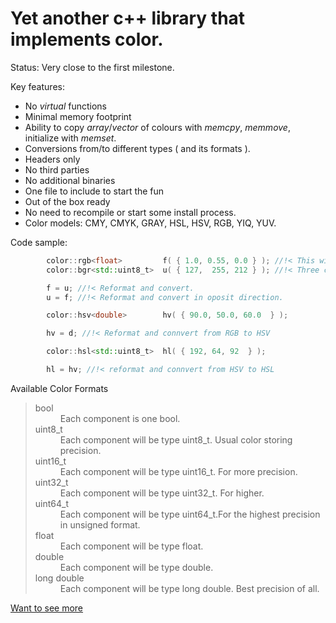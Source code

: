 # Yet another c++ library that implements color.
Status: Very close to the first milestone.

Key features:
- No _virtual_ functions
- Minimal memory footprint
- Ability to copy _array_/_vector_ of colours with _memcpy_, _memmove_, initialize with _memset_.
- Conversions from/to different types ( and its formats ).
- Headers only
- No third parties
- No additional binaries
- One file to include to start the fun
- Out of the box ready
 - No need to recompile or start some install process.
- Color models: CMY, CMYK, GRAY, HSL, HSV, RGB, YIQ, YUV.

Code sample:
```c++
        color::rgb<float>         f( { 1.0, 0.55, 0.0 } ); //!< This will pack ONLY three consecutive floats in memory
        color::bgr<std::uint8_t>  u( { 127,  255, 212 } ); //!< Three consecutive std::uint8_t. In order: blue, green and red.

        f = u; //!< Reformat and convert.
        u = f; //!< Reformat and convert in oposit direction.

        color::hsv<double>        hv( { 90.0, 50.0, 60.0  } );

        hv = d; //!< Reformat and connvert from RGB to HSV

        color::hsl<std::uint8_t>  hl( { 192, 64, 92  } );

        hl = hv; //!< reformat and connvert from HSV to HSL
```

Available Color Formats
> <dl>
> <dt>bool</dt>
>     <dd> Each component is one bool.</dd>
> <dt>uint8_t</dt>
>     <dd> Each component will be type uint8_t. Usual color storing precision.</dd>
> <dt>uint16_t</dt>
>     <dd> Each component will be type uint16_t. For more precision.</dd>
> <dt>uint32_t</dt>
>     <dd> Each component will be type uint32_t. For higher.</dd>
> <dt>uint64_t</dt>
>     <dd> Each component will be type uint64_t.For the highest precision in unsigned format.</dd>
> <dt>float</dt>
>     <dd> Each component will be type float.</dd>
> <dt>double</dt>
>     <dd> Each component will be type double.</dd>
> <dt>long double</dt>
>     <dd> Each component will be type long double. Best precision of all.</dd>
> </dl>


[Want to see more](doc/index.html)

